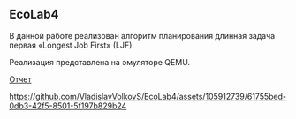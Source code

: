 ## EcoLab4

В данной работе реализован алгоритм планирования длинная задача первая «Longest Job First» (LJF).

Реализация представлена на эмуляторе QEMU.

[Отчет](https://github.com/VladislavVolkovS/EcoLab4/blob/main/%D0%9E%D1%82%D1%87%D0%B5%D1%82.pdf)

https://github.com/VladislavVolkovS/EcoLab4/assets/105912739/61755bed-0db3-42f5-8501-5f197b829b24

